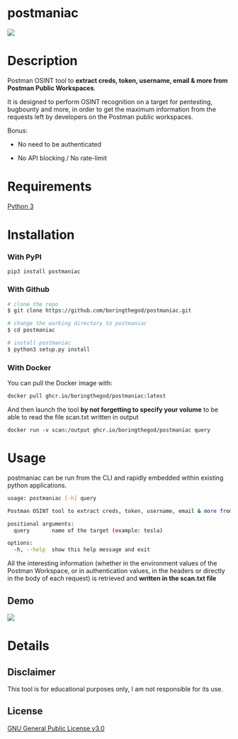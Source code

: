 # postmaniac

![](assets/long_banner.png)

# Description

Postman OSINT tool to **extract creds, token, username, email & more from Postman Public Workspaces**.

It is designed to perform OSINT recognition on a target for pentesting, bugbounty and more, in order to get the maximum information from the requests left by developers on the Postman public workspaces.

Bonus:

- No need to be authenticated

- No API blocking / No rate-limit

# Requirements

[Python 3](https://www.python.org/download/releases/3.0/)

# Installation

### With PyPI

`pip3 install postmaniac`

### With Github

```bash
# clone the repo
$ git clone https://github.com/boringthegod/postmaniac.git

# change the working directory to postmaniac
$ cd postmaniac

# install postmaniac
$ python3 setup.py install
```

### With Docker

You can pull the Docker image with:

```bash
docker pull ghcr.io/boringthegod/postmaniac:latest
```

And then launch the tool **by not forgetting to specify your volume** to be able to read the file scan.txt written in output

`docker run -v scan:/output ghcr.io/boringthegod/postmaniac query`

# Usage

postmaniac can be run from the CLI and rapidly embedded within existing python applications.

```bash
usage: postmaniac [-h] query

Postman OSINT tool to extract creds, token, username, email & more from Postman Public Workspaces

positional arguments:
  query       name of the target (example: tesla)

options:
  -h, --help  show this help message and exit
```

All the interesting information (whether in the environment values of the Postman Workspace, or in authentication values, in the headers or directly in the body of each request) is retrieved and **written in the scan.txt file**

## Demo

![](https://github.com/boringthegod/postmaniac/blob/master/assets/demo.gif)

# Details

## Disclaimer

This tool is for educational purposes only, I am not responsible for its use.

## License

[GNU General Public License v3.0](https://www.gnu.org/licenses/gpl-3.0.fr.html)
